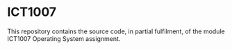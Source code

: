 # ICT1007

This repository contains the source code, in partial fulfilment, of the module ICT1007 Operating System assignment.
